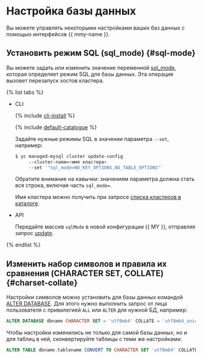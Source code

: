 # Настройка базы данных

Вы можете управлять некоторыми настройками ваших баз данных с помощью интерфейсов {{ mmy-name }}.

## Установить режим SQL (sql_mode) {#sql-mode}

Вы можете задать или изменить значение переменной [sql_mode](https://dev.mysql.com/doc/refman/5.7/en/sql-mode.html), которая определяет режим SQL для базы данных. Эта операция вызовет перезапуск хостов кластера.  

{% list tabs %}

- CLI

  {% include [cli-install](../../_includes/cli-install.md) %}
  
  {% include [default-catalogue](../../_includes/default-catalogue.md) %}
  
  Задайте нужные режимы SQL в значении параметра `--set`, например:
  
  ```bash
  $ yc managed-mysql cluster update-config
       --cluster-name=<имя кластера>
       --set '"sql_mode=NO_KEY_OPTIONS,NO_TABLE_OPTIONS"'
  ```
  
  Обратите внимание на кавычки: значением параметра должна стать вся строка, включая часть `sql_mode=`.
  
  Имя кластера можно получить при запросе [списка кластеров в каталоге](cluster-list.md).
  
- API

  Передайте массив `sqlMode` в новой конфигурации {{ MY }}, отправляя запрос [update](../api-ref/Cluster/update.md). 

{% endlist %}


## Изменить набор символов и правила их сравнения (CHARACTER SET, COLLATE) {#charset-collate}

Настройки символов можно установить для базы данных командой [ALTER DATABASE](https://dev.mysql.com/doc/refman/5.7/en/charset-database.html). Для этого нужно выполнить запрос от лица пользователя с привилегией `ALL` или `ALTER` для нужной БД, например:

```sql
ALTER DATABASE dbname CHARACTER SET = 'utf8mb4' COLLATE = 'utf8mb4_unicode_ci';
```

Чтобы настройки изменились не только для самой базы данных, но и для таблиц в ней, сконвертируйте таблицы с теми же настройками:

```sql
ALTER TABLE dbname.tablename CONVERT TO CHARACTER SET 'utf8mb4' COLLATE 'utf8mb4_unicode_ci';
```
